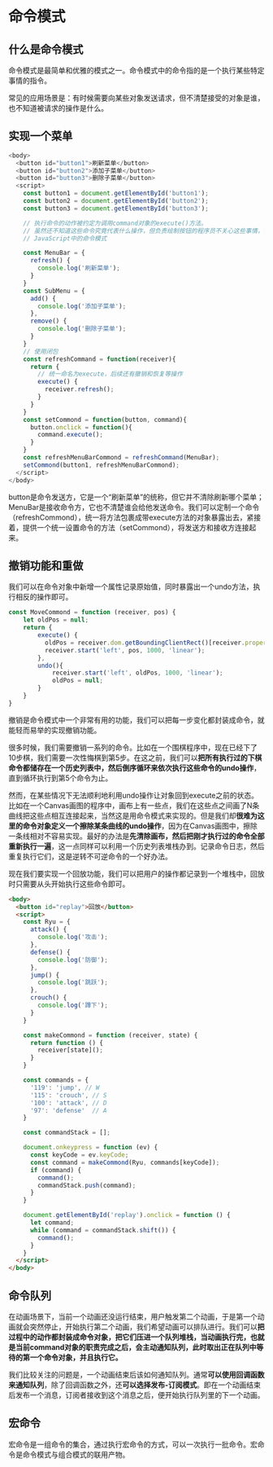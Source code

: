 # 命令模式

## 什么是命令模式

命令模式是最简单和优雅的模式之一。命令模式中的命令指的是一个执行某些特定事情的指令。

常见的应用场景是：有时候需要向某些对象发送请求，但不清楚接受的对象是谁，也不知道被请求的操作是什么。

## 实现一个菜单

```js
<body>
  <button id="button1">刷新菜单</button>
  <button id="button2">添加子菜单</button>
  <button id="button3">删除子菜单</button>
  <script>
    const button1 = document.getElementById('button1');
    const button2 = document.getElementById('button2');
    const button3 = document.getElementById('button3');

    // 执行命令的动作被约定为调用command对象的execute()方法。
    // 虽然还不知道这些命令究竟代表什么操作，但负责绘制按钮的程序员不关心这些事情，他只需要预留好安装命令的接口
    // JavaScript中的命令模式

    const MenuBar = {
      refresh() {
        console.log('刷新菜单');
      }
    }
    const SubMenu = {
      add() {
        console.log('添加子菜单');
      },
      remove() {
        console.log('删除子菜单');
      }
    }
    // 使用闭包
    const refreshCommand = function(receiver){
      return {
        // 统一命名为execute，后续还有撤销和恢复等操作
        execute() {
          receiver.refresh();
        }
      }
    }
    const setCommond = function(button, command){
      button.onclick = function(){
        command.execute();
      }
    }
    const refreshMenuBarCommond = refreshCommand(MenuBar);
    setCommond(button1, refreshMenuBarCommond);
  </script>
</body>
```

button是命令发送方，它是一个“刷新菜单”的统称，但它并不清除刷新哪个菜单；MenuBar是接收命令方，它也不清楚谁会给他发送命令。我们可以定制一个命令（refreshCommond），统一将方法包裹成带execute方法的对象暴露出去，紧接着，提供一个统一设置命令的方法（setCommond），将发送方和接收方连接起来。

## 撤销功能和重做

我们可以在命令对象中新增一个属性记录原始值，同时暴露出一个undo方法，执行相反的操作即可。

```js
const MoveCommond = function (receiver, pos) {
    let oldPos = null;
    return {
        execute() {
          oldPos = receiver.dom.getBoundingClientRect()[receiver.propertyName];
          receiver.start('left', pos, 1000, 'linear');
        },
	    undo(){
	        receiver.start('left', oldPos, 1000, 'linear');
	        oldPos = null;
	    }
    }
}
```

撤销是命令模式中一个非常有用的功能，我们可以把每一步变化都封装成命令，就能轻而易举的实现撤销功能。

很多时候，我们需要撤销一系列的命令。比如在一个围棋程序中，现在已经下了10步棋，我们需要一次性悔棋到第5步。在这之前，我们可以**把所有执行过的下棋命令都储存在一个历史列表中，然后倒序循环来依次执行这些命令的undo操作**，直到循环执行到第5个命令为止。

然而，在某些情况下无法顺利地利用undo操作让对象回到execute之前的状态。比如在一个Canvas画图的程序中，画布上有一些点，我们在这些点之间画了N条曲线把这些点相互连接起来，当然这是用命令模式来实现的。但是我们却**很难为这里的命令对象定义一个擦除某条曲线的undo操作**，因为在Canvas画图中，擦除一条线相对不容易实现。最好的办法是**先清除画布，然后把刚才执行过的命令全部重新执行一遍**，这一点同样可以利用一个历史列表堆栈办到。记录命令日志，然后重复执行它们，这是逆转不可逆命令的一个好办法。

现在我们要实现一个回放功能，我们可以把用户的操作都记录到一个堆栈中，回放时只需要从头开始执行这些命令即可。

```html
<body>
  <button id="replay">回放</button>
  <script>
    const Ryu = {
      attack() {
        console.log('攻击');
      },
      defense() {
        console.log('防御');
      },
      jump() {
        console.log('跳跃');
      },
      crouch() {
        console.log('蹲下');
      }
    }

    const makeCommond = function (receiver, state) {
      return function () {
        receiver[state]();
      }
    }

    const commands = {
      '119': 'jump', // W
      '115': 'crouch', // S
      '100': 'attack', // D
      '97': 'defense'  // A
    }

    const commandStack = [];

    document.onkeypress = function (ev) {
      const keyCode = ev.keyCode;
      const command = makeCommond(Ryu, commands[keyCode]);
      if (command) {
        command();
        commandStack.push(command);
      }
    }

    document.getElementById('replay').onclick = function () {
      let command;
      while (command = commandStack.shift()) {
        command();
      }
    }
  </script>
</body>
```

## 命令队列

在动画场景下，当前一个动画还没运行结束，用户触发第二个动画，于是第一个动画就会突然停止，开始执行第二个动画，我们希望动画可以排队进行。我们可以**把过程中的动作都封装成命令对象，把它们压进一个队列堆栈，当动画执行完，也就是当前command对象的职责完成之后，会主动通知队列，此时取出正在队列中等待的第一个命令对象，并且执行它。**

我们比较关注的问题是，一个动画结束后该如何通知队列。通常**可以使用回调函数来通知队列**，除了回调函数之外，还**可以选择发布-订阅模式**。即在一个动画结束后发布一个消息，订阅者接收到这个消息之后，便开始执行队列里的下一个动画。

## 宏命令

宏命令是一组命令的集合，通过执行宏命令的方式，可以一次执行一批命令。宏命令是命令模式与组合模式的联用产物。

